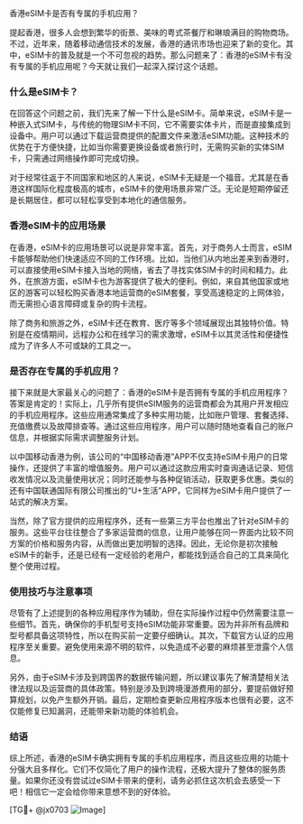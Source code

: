 香港eSIM卡是否有专属的手机应用？

提起香港，很多人会想到繁华的街景、美味的粤式茶餐厅和琳琅满目的购物商场。不过，近年来，随着移动通信技术的发展，香港的通讯市场也迎来了新的变化。其中，eSIM卡的普及就是一个不可忽视的趋势。那么问题来了：香港的eSIM卡有没有专属的手机应用呢？今天就让我们一起深入探讨这个话题。

### 什么是eSIM卡？

在回答这个问题之前，我们先来了解一下什么是eSIM卡。简单来说，eSIM卡是一种嵌入式SIM卡，与传统的物理SIM卡不同，它不需要实体卡片，而是直接集成到设备中。用户可以通过下载运营商提供的配置文件来激活eSIM功能。这种技术的优势在于方便快捷，比如当你需要更换设备或者旅行时，无需购买新的实体SIM卡，只需通过网络操作即可完成切换。

对于经常往返于不同国家和地区的人来说，eSIM卡无疑是一个福音。尤其是在香港这样国际化程度极高的城市，eSIM卡的使用场景非常广泛。无论是短期停留还是长期居住，都可以轻松享受到本地化的通信服务。

### 香港eSIM卡的应用场景

在香港，eSIM卡的应用场景可以说是非常丰富。首先，对于商务人士而言，eSIM卡能够帮助他们快速适应不同的工作环境。比如，当他们从内地出差来到香港时，可以直接使用eSIM卡接入当地的网络，省去了寻找实体SIM卡的时间和精力。此外，在旅游方面，eSIM卡也为游客提供了极大的便利。例如，来自其他国家或地区的游客可以轻松购买香港本地运营商的eSIM套餐，享受高速稳定的上网体验，而无需担心语言障碍或复杂的购卡流程。

除了商务和旅游之外，eSIM卡还在教育、医疗等多个领域展现出其独特价值。特别是在疫情期间，远程办公和在线学习的需求激增，eSIM卡以其灵活性和便捷性成为了许多人不可或缺的工具之一。

### 是否存在专属的手机应用？

接下来就是大家最关心的问题了：香港的eSIM卡是否拥有专属的手机应用程序？答案是肯定的！实际上，几乎所有提供eSIM服务的运营商都会为其用户开发相应的手机应用程序。这些应用通常集成了多种实用功能，比如账户管理、套餐选择、充值缴费以及故障排查等。通过这些应用程序，用户可以随时随地查看自己的账户信息，并根据实际需求调整服务计划。

以中国移动香港为例，该公司的“中国移动香港”APP不仅支持eSIM卡用户的日常操作，还提供了丰富的增值服务。用户可以通过这款应用实时查询通话记录、短信收发情况以及流量使用状况；同时还能参与各种促销活动，获取更多优惠。类似的还有中国联通国际有限公司推出的“U+生活”APP，它同样为eSIM卡用户提供了一站式的解决方案。

当然，除了官方提供的应用程序外，还有一些第三方平台也推出了针对eSIM卡的服务。这些平台往往整合了多家运营商的信息，让用户能够在同一界面内比较不同方案的价格和服务内容，从而做出更加明智的选择。因此，无论你是初次接触eSIM卡的新手，还是已经有一定经验的老用户，都能找到适合自己的工具来简化整个使用过程。

### 使用技巧与注意事项

尽管有了上述提到的各种应用程序作为辅助，但在实际操作过程中仍然需要注意一些细节。首先，确保你的手机型号支持eSIM功能非常重要。因为并非所有品牌和型号都具备这项特性，所以在购买前一定要仔细确认。其次，下载官方认证的应用程序至关重要。避免使用来源不明的软件，以免造成不必要的麻烦甚至泄露个人信息。

另外，由于eSIM卡涉及到跨国界的数据传输问题，所以建议事先了解清楚相关法律法规以及运营商的具体政策。特别是涉及到跨境漫游费用的部分，要提前做好预算规划，以免产生额外开销。最后，定期检查更新应用程序版本也很有必要，这不仅能修复已知漏洞，还能带来新功能的体验机会。

### 结语

综上所述，香港的eSIM卡确实拥有专属的手机应用程序，而且这些应用的功能十分强大且多样化。它们不仅简化了用户的操作流程，还极大提升了整体的服务质量。如果你还没有尝试过eSIM卡带来的便利，请务必抓住这次机会去感受一下吧！相信它一定会给你带来意想不到的好体验。

[TG💪+ @jx0703 ![Image](https://github.com/user-attachments/assets/dbca1d08-cadb-493c-b0ec-ad6f7a83f270)]